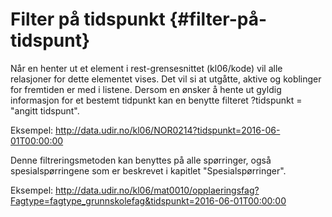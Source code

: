 # Filter på tidspunkt {#filter-på-tidspunt}

Når en henter ut et element i rest-grensesnittet (kl06/kode) vil alle relasjoner for dette elementet vises. Det vil si at utgåtte, aktive og koblinger for fremtiden er med i listene. Dersom en ønsker å hente ut gyldig informasjon for et bestemt tidpunkt kan en benytte filteret ?tidspunkt = "angitt tidspunt".

Eksempel:
http://data.udir.no/kl06/NOR0214?tidspunkt=2016-06-01T00:00:00

Denne filtreringsmetoden kan benyttes på alle spørringer, også spesialspørringene som er beskrevet i kapitlet "Spesialspørringer".

Eksempel:
http://data.udir.no/kl06/mat0010/opplaeringsfag?Fagtype=fagtype_grunnskolefag&tidspunkt=2016-06-01T00:00:00